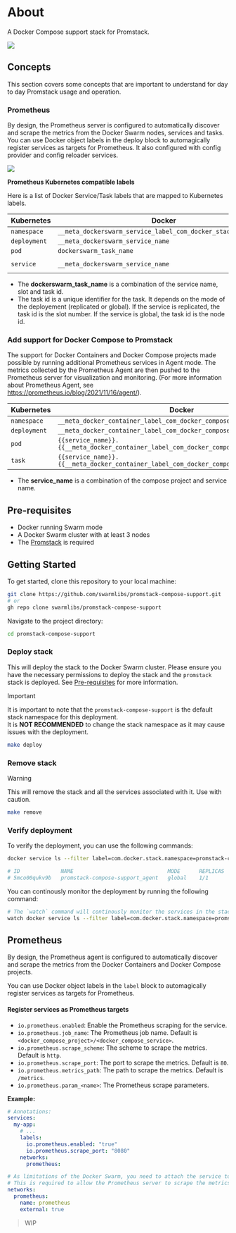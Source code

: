 # About
A Docker Compose support stack for Promstack.

<picture>
  <source media="(prefers-color-scheme: dark)" srcset="https://github.com/user-attachments/assets/c9d17547-df5a-47be-9c2c-e4fa280716f5">
  <source media="(prefers-color-scheme: light)" srcset="https://github.com/user-attachments/assets/d7089364-3757-4bb9-8804-0e4b6016a30b">
  <img src="https://github.com/user-attachments/assets/d7089364-3757-4bb9-8804-0e4b6016a30b">
</picture>

## Concepts

This section covers some concepts that are important to understand for day to day Promstack usage and operation.

### Prometheus

By design, the Prometheus server is configured to automatically discover and scrape the metrics from the Docker Swarm nodes, services and tasks. You can use Docker object labels in the deploy block to automagically register services as targets for Prometheus. It also configured with config provider and config reloader services.

<picture>
  <source media="(prefers-color-scheme: dark)" srcset="https://github.com/user-attachments/assets/59d6c0ec-d24a-443d-8cfe-4e85f296578b">
  <source media="(prefers-color-scheme: light)" srcset="https://github.com/user-attachments/assets/4e17f0d7-22d1-44d7-9318-d5e58baf9580">
  <img src="https://github.com/user-attachments/assets/4e17f0d7-22d1-44d7-9318-d5e58baf9580">
</picture>

**Prometheus Kubernetes compatible labels**

Here is a list of Docker Service/Task labels that are mapped to Kubernetes labels.

| Kubernetes   | Docker                                                        | Scrape config                    |
| ------------ | ------------------------------------------------------------- | -------------------------------- |
| `namespace`  | `__meta_dockerswarm_service_label_com_docker_stack_namespace` |                                  |
| `deployment` | `__meta_dockerswarm_service_name`                             |                                  |
| `pod`        | `dockerswarm_task_name`                                       | `dockerswarm/services`           |
| `service`    | `__meta_dockerswarm_service_name`                             | `dockerswarm/services-endpoints` |

* The **dockerswarm_task_name** is a combination of the service name, slot and task id.
* The task id is a unique identifier for the task. It depends on the mode of the deployement (replicated or global). If the service is replicated, the task id is the slot number. If the service is global, the task id is the node id.

### Add support for Docker Compose to Promstack

The support for Docker Containers and Docker Compose projects made possible by running additional Prometheus services in Agent mode. The metrics collected by the Prometheus Agent are then pushed to the Prometheus server for visualization and monitoring. (For more information about Prometheus Agent, see https://prometheus.io/blog/2021/11/16/agent/).

| Kubernetes   | Docker                                                                                   |
| ------------ | ---------------------------------------------------------------------------------------- |
| `namespace`  | `__meta_docker_container_label_com_docker_compose_project`                               |
| `deployment` | `__meta_docker_container_label_com_docker_compose_project`                               |
| `pod`        | `{{service_name}}.{{__meta_docker_container_label_com_docker_compose_container_number}}` |
| `task`       | `{{service_name}}.{{__meta_docker_container_label_com_docker_compose_container_number}}` |

* The **service_name** is a combination of the compose project and service name.

## Pre-requisites

- Docker running Swarm mode
- A Docker Swarm cluster with at least 3 nodes
- The [Promstack](https://github.com/swarmlibs/promstack) is required

## Getting Started
To get started, clone this repository to your local machine:
```sh
git clone https://github.com/swarmlibs/promstack-compose-support.git
# or
gh repo clone swarmlibs/promstack-compose-support
```

Navigate to the project directory:
```sh
cd promstack-compose-support
```

### Deploy stack

This will deploy the stack to the Docker Swarm cluster. Please ensure you have the necessary permissions to deploy the stack and the `promstack` stack is deployed. See [Pre-requisites](#pre-requisites) for more information.

> [!IMPORTANT]
> It is important to note that the `promstack-compose-support` is the default stack namespace for this deployment.  
> It is **NOT RECOMMENDED** to change the stack namespace as it may cause issues with the deployment.

```sh
make deploy
```

### Remove stack

> [!WARNING]
> This will remove the stack and all the services associated with it. Use with caution.

```sh
make remove
```

### Verify deployment

To verify the deployment, you can use the following commands:

```sh
docker service ls --filter label=com.docker.stack.namespace=promstack-compose-support

# ID             NAME                              MODE      REPLICAS   IMAGE                     PORTS
# 5mco00qukv9b   promstack-compose-support_agent   global    1/1        prom/prometheus:v2.53.1
```

You can continously monitor the deployment by running the following command:

```sh
# The `watch` command will continously monitor the services in the stack and update the output every 2 seconds.
watch docker service ls --filter label=com.docker.stack.namespace=promstack-compose-support
```

## Prometheus

By design, the Prometheus agent is configured to automatically discover and scrape the metrics from the Docker Containers and Docker Compose projects.

You can use Docker object labels in the `label` block to automagically register services as targets for Prometheus.

#### Register services as Prometheus targets

- `io.prometheus.enabled`: Enable the Prometheus scraping for the service.
- `io.prometheus.job_name`: The Prometheus job name. Default is `<docker_compose_project>/<docker_compose_service>`.
- `io.prometheus.scrape_scheme`: The scheme to scrape the metrics. Default is `http`.
- `io.prometheus.scrape_port`: The port to scrape the metrics. Default is `80`.
- `io.prometheus.metrics_path`: The path to scrape the metrics. Default is `/metrics`.
- `io.prometheus.param_<name>`: The Prometheus scrape parameters.

**Example:**

```yaml
# Annotations:
services:
  my-app:
    # ...
    labels:
      io.prometheus.enabled: "true"
      io.prometheus.scrape_port: "8080"
    networks:
      prometheus:

# As limitations of the Docker Swarm, you need to attach the service to the prometheus network.
# This is required to allow the Prometheus server to scrape the metrics.
networks:
  prometheus:
    name: prometheus
    external: true
```

> WIP
